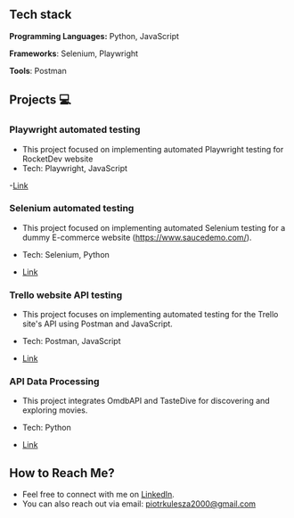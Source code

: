 ## Tech stack<a name=techstack></a>

**Programming Languages:** Python, JavaScript

**Frameworks**: Selenium, Playwright

**Tools**: Postman
  
## Projects :computer: <a name=projects></a>

### Playwright automated testing
- This project focused on implementing automated Playwright testing for RocketDev website
- Tech: Playwright, JavaScript

-[Link](https://github.com/p-kulesza/PlaywrightJavaScript)

### Selenium automated testing

- This project focused on implementing automated Selenium testing for a dummy E-commerce website (https://www.saucedemo.com/).
- Tech: Selenium, Python
  
- [Link](https://github.com/p-kulesza/ecommerce_SeleniumPython_POM)

### Trello website API testing

- This project focuses on implementing automated testing for the Trello site's API using Postman and JavaScript.
- Tech: Postman, JavaScript
  
- [Link](https://github.com/p-kulesza/API-testing)

### API Data Processing

- This project integrates OmdbAPI and TasteDive for discovering and exploring movies.
- Tech: Python

- [Link](https://github.com/p-kulesza/APIDataProcessing)
  
## How to Reach Me?<a name="reach"></a>

- Feel free to connect with me on [LinkedIn](https://www.linkedin.com/in/piotrkulesza2000/).
- You can also reach out via email: piotrkulesza2000@gmail.com
